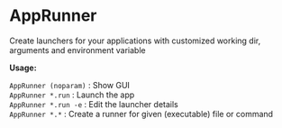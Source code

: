 # AppRunner
Create launchers for your applications with customized working dir, arguments and environment variable

**Usage:**

  `AppRunner (noparam)`     : Show GUI  
  `AppRunner *.run`       : Launch the app  
  `AppRunner *.run -e`    : Edit the launcher details  
  `AppRunner *.*`         : Create a runner for given (executable) file or command  
  
